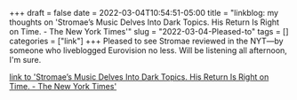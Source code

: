 +++draft = falsedate = 2022-03-04T10:54:51-05:00title = "linkblog: my thoughts on 'Stromae’s Music Delves Into Dark Topics. His Return Is Right on Time. - The New York Times'"slug = "2022-03-04-Pleased-to"tags = []categories = ["link"]+++Pleased to see Stromae reviewed in the NYT—by someone who liveblogged Eurovision no less. Will be listening all afternoon, I'm sure. [link to 'Stromae’s Music Delves Into Dark Topics. His Return Is Right on Time. - The New York Times'](https://www.nytimes.com/2022/02/28/arts/music/stromae-multitude.html)